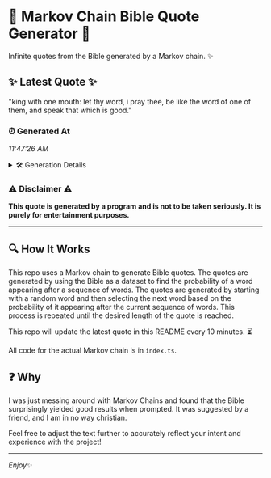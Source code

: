 # 📖 Markov Chain Bible Quote Generator 📖

Infinite quotes from the Bible generated by a Markov chain. ✨

## ✨ Latest Quote ✨
"king with one mouth: let thy word, i pray thee, be like the word of one of them, and speak that which is good."

### ⏰ Generated At
*11:47:26 AM*

<details>
    <summary>🛠️ Generation Details</summary>
    <p>
        <strong>🌱 Seed:</strong> king<br>
        <strong>🔄 Iterations:</strong> 23<br>
        <strong>📜 Context History:</strong><br>[ king ]: with<br>[ king, with ]: one<br>[ king, with, one ]: mouth:<br>[ king, with, one, mouth: ]: let<br>[ king, with, one, mouth:, let ]: thy<br>[ king, with, one, mouth:, let, thy ]: word,<br>[ with, one, mouth:, let, thy, word, ]: i<br>[ one, mouth:, let, thy, word,, i ]: pray<br>[ mouth:, let, thy, word,, i, pray ]: thee,<br>[ let, thy, word,, i, pray, thee, ]: be<br>[ thy, word,, i, pray, thee,, be ]: like<br>[ word,, i, pray, thee,, be, like ]: the<br>[ i, pray, thee,, be, like, the ]: word<br>[ pray, thee,, be, like, the, word ]: of<br>[ thee,, be, like, the, word, of ]: one<br>[ be, like, the, word, of, one ]: of<br>[ like, the, word, of, one, of ]: them,<br>[ the, word, of, one, of, them, ]: and<br>[ word, of, one, of, them,, and ]: speak<br>[ of, one, of, them,, and, speak ]: that<br>[ one, of, them,, and, speak, that ]: which<br>[ of, them,, and, speak, that, which ]: is<br>[ them,, and, speak, that, which, is ]: good.<br>
    </p>
</details>

### ⚠️ Disclaimer ⚠️
**This quote is generated by a program and is not to be taken seriously. It is purely for entertainment purposes.**

---

## 🔍 How It Works

This repo uses a Markov chain to generate Bible quotes. The quotes are generated by using the Bible as a dataset to find the probability of a word appearing after a sequence of words. The quotes are generated by starting with a random word and then selecting the next word based on the probability of it appearing after the current sequence of words. This process is repeated until the desired length of the quote is reached.

This repo will update the latest quote in this README every 10 minutes. ⏳

All code for the actual Markov chain is in `index.ts`.

## ❓ Why

I was just messing around with Markov Chains and found that the Bible surprisingly yielded good results when prompted. 
It was suggested by a friend, and I am in no way christian.

Feel free to adjust the text further to accurately reflect your intent and experience with the project!

---

*Enjoy*✨
